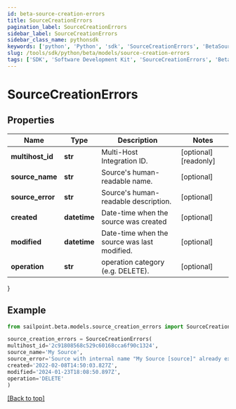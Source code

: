 ```yaml
---
id: beta-source-creation-errors
title: SourceCreationErrors
pagination_label: SourceCreationErrors
sidebar_label: SourceCreationErrors
sidebar_class_name: pythonsdk
keywords: ['python', 'Python', 'sdk', 'SourceCreationErrors', 'BetaSourceCreationErrors'] 
slug: /tools/sdk/python/beta/models/source-creation-errors
tags: ['SDK', 'Software Development Kit', 'SourceCreationErrors', 'BetaSourceCreationErrors']
---
```


# SourceCreationErrors


## Properties

Name | Type | Description | Notes
------------ | ------------- | ------------- | -------------
**multihost_id** | **str** | Multi-Host Integration ID. | [optional] [readonly] 
**source_name** | **str** | Source's human-readable name. | [optional] 
**source_error** | **str** | Source's human-readable description. | [optional] 
**created** | **datetime** | Date-time when the source was created | [optional] 
**modified** | **datetime** | Date-time when the source was last modified. | [optional] 
**operation** | **str** | operation category (e.g. DELETE). | [optional] 
}

## Example

```python
from sailpoint.beta.models.source_creation_errors import SourceCreationErrors

source_creation_errors = SourceCreationErrors(
multihost_id='2c91808568c529c60168cca6f90c1324',
source_name='My Source',
source_error='Source with internal name "My Source [source]" already exists.',
created='2022-02-08T14:50:03.827Z',
modified='2024-01-23T18:08:50.897Z',
operation='DELETE'
)

```
[[Back to top]](#) 

